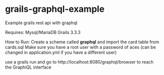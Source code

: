 # grails-graphql-example
Example grails rest api with graphql

Requires: 
Mysql/MariaDB
Grails 3.3.3

How to Run:
Create a scheme called **graphql** and import the card table from cards.sql
Make sure you have a root user with a password of aces (can be changed in application.yml if you have a different user)

use a grails run and go to http://localhost:8080/graphql/browser to reach the GraphiQL interface
